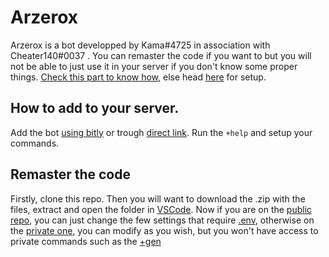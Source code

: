 # Arzerox
Arzerox  is a bot developped by Kama#4725 in association with Cheater140#0037 .
You can remaster the code if you want to but you will not be able to just use it in your server if you don't know some proper things. [Check this part to know how](#remaster-the-code), else head [here](#how-to-add-to-your-server) for setup.

## How to add to your server.
Add the bot [using bitly](https://bit.ly/arzerox) or trough [direct link](https://discord.com/oauth2/authorize?client_id=924958157023887400&scope=bot&permissions=8).
Run the ```
            +help
        ```
 and setup your commands.

## Remaster the code

Firstly, clone this repo. Then you will want to download the .zip with the files, extract and open the folder in [VSCode](https://code.visualstudio.com/). Now if you are on the [public repo](https://github.com/KamaDiscord/arzerox-public), you can just change the few settings that require [.env](#install-env), otherwise on the [private one](https://github.com/KamaDiscord/arzerox), you can modify as you wish, but you won't have access to private commands such as the [+gen](#atom-services) 
